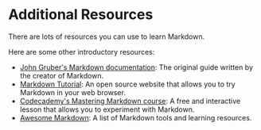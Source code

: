 <h1 class="page-header">Additional Resources</h1>

<p class="lead">There are lots of resources you can use to learn Markdown.</p>

Here are some other introductory resources:

- [John Gruber's Markdown documentation](https://daringfireball.net/projects/markdown/): The original guide written by the creator of Markdown.
- [Markdown Tutorial](http://www.markdowntutorial.com/): An open source website that allows you to try Markdown in your web browser.
- [Codecademy's Mastering Markdown course](https://www.codecademy.com/courses/web-intermediate-en-Bw3bg/0/1): A free and interactive lesson that allows you to experiment with Markdown.
- [Awesome Markdown](https://github.com/mundimark/awesome-markdown): A list of Markdown tools and learning resources.
